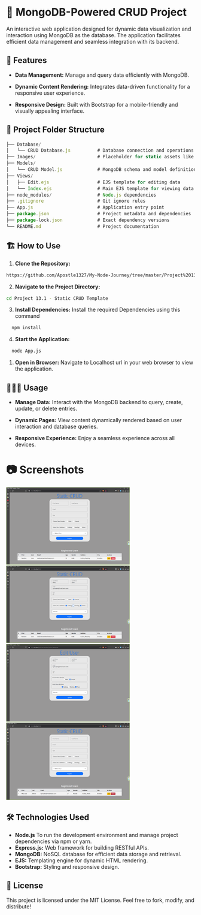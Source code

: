 # 📌 MongoDB-Powered CRUD Project

An interactive web application designed for dynamic data visualization and interaction using MongoDB as the database. The application facilitates efficient data management and seamless integration with its backend.

## 🚀 Features

- **Data Management:**
  Manage and query data efficiently with MongoDB.

- **Dynamic Content Rendering:**
  Integrates data-driven functionality for a responsive user experience.

- **Responsive Design:**
  Built with Bootstrap for a mobile-friendly and visually appealing interface.

## 📂 Project Folder Structure

```jsx
├── Database/
│   └── CRUD Database.js          # Database connection and operations
├── Images/                       # Placeholder for static assets like images
├── Models/
│   └── CRUD Model.js             # MongoDB schema and model definitions
├── Views/
│   ├── Edit.ejs                  # EJS template for editing data
│   └── Index.ejs                 # Main EJS template for viewing data
├── node_modules/                 # Node.js dependencies
├── .gitignore                    # Git ignore rules
├── App.js                        # Application entry point
├── package.json                  # Project metadata and dependencies
├── package-lock.json             # Exact dependency versions
└── README.md                     # Project documentation
```

## 🏗️ How to Use

1. **Clone the Repository:**

```bash
https://github.com/Apostle1327/My-Node-Journey/tree/master/Project%2013.1%20-%20Static%20CRUD%20Template
```

2. **Navigate to the Project Directory:**

```bash
cd Project 13.1 - Static CRUD Template
```

3. **Install Dependencies:**
   Install the required Dependencies using this command

```bash
  npm install
```

4. **Start the Application:**

```bash
  node App.js
```

1. **Open in Browser:**
   Navigate to Localhost url in your web browser to view the application.

## 👨🏼‍💻 Usage

- **Manage Data:**
  Interact with the MongoDB backend to query, create, update, or delete entries.

- **Dynamic Pages:**
  View content dynamically rendered based on user interaction and database queries.

- **Responsive Experience:**
  Enjoy a seamless experience across all devices.

# 📷 Screenshots

<img width="330" alt="Static CRUD Template - 1" src="./Images/Static CRUD Template - 1.png">
<img width="330" alt="Static CRUD Template - 2" src="./Images/Static CRUD Template - 2.png">
<img width="330" alt="Static CRUD Template - 3" src="./Images/Static CRUD Template - 3.png">
<img width="330" alt="Static CRUD Template - 4" src="./Images/Static CRUD Template - 4.png">

## 🛠️ Technologies Used

- **Node.js**
  To run the development environment and manage project dependencies via npm or yarn.
- **Express.js:**
  Web framework for building RESTful APIs.
- **MongoDB:**
  NoSQL database for efficient data storage and retrieval.
- **EJS:**
  Templating engine for dynamic HTML rendering.
- **Bootstrap:**
  Styling and responsive design.

## 📜 License

This project is licensed under the MIT License.
Feel free to fork, modify, and distribute!
